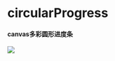 # circularProgress
#### canvas多彩圆形进度条
![](http://ww2.sinaimg.cn/large/70783df5gw1fa7tivjzdvj20ab0atgm0.jpg)
